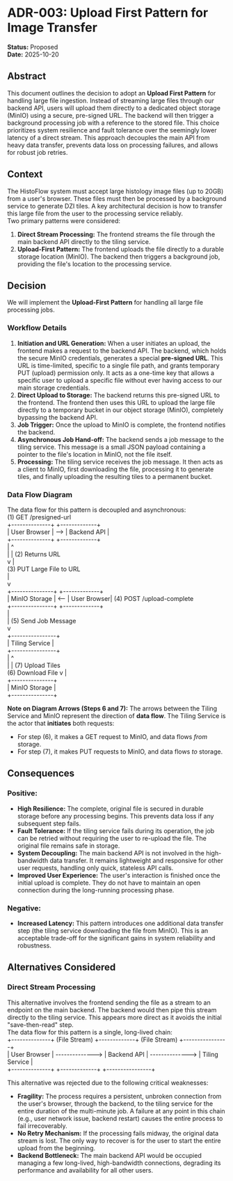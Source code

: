 # **ADR-003: Upload First Pattern for Image Transfer**

**Status:** Proposed  
**Date:** 2025-10-20

## **Abstract**

This document outlines the decision to adopt an **Upload First Pattern** for handling large file ingestion. Instead of streaming large files through our backend API, users will upload them directly to a dedicated object storage (MinIO) using a secure, pre-signed URL. The backend will then trigger a background processing job with a reference to the stored file. This choice prioritizes system resilience and fault tolerance over the seemingly lower latency of a direct stream. This approach decouples the main API from heavy data transfer, prevents data loss on processing failures, and allows for robust job retries.

## **Context**

The HistoFlow system must accept large histology image files (up to 20GB) from a user's browser. These files must then be processed by a background service to generate DZI tiles. A key architectural decision is how to transfer this large file from the user to the processing service reliably.  
Two primary patterns were considered:

1. **Direct Stream Processing:** The frontend streams the file through the main backend API directly to the tiling service.  
2. **Upload-First Pattern:** The frontend uploads the file directly to a durable storage location (MinIO). The backend then triggers a background job, providing the file's location to the processing service.

## **Decision**

We will implement the **Upload-First Pattern** for handling all large file processing jobs.

### **Workflow Details**

1. **Initiation and URL Generation:** When a user initiates an upload, the frontend makes a request to the backend API. The backend, which holds the secure MinIO credentials, generates a special **pre-signed URL**. This URL is time-limited, specific to a single file path, and grants temporary PUT (upload) permission only. It acts as a one-time key that allows a specific user to upload a specific file without ever having access to our main storage credentials.  
2. **Direct Upload to Storage:** The backend returns this pre-signed URL to the frontend. The frontend then uses this URL to upload the large file directly to a temporary bucket in our object storage (MinIO), completely bypassing the backend API.  
3. **Job Trigger:** Once the upload to MinIO is complete, the frontend notifies the backend.  
4. **Asynchronous Job Hand-off:** The backend sends a job message to the tiling service. This message is a small JSON payload containing a pointer to the file's location in MinIO, not the file itself.  
5. **Processing:** The tiling service receives the job message. It then acts as a client to MinIO, first downloading the file, processing it to generate tiles, and finally uploading the resulting tiles to a permanent bucket.

### **Data Flow Diagram**

The data flow for this pattern is decoupled and asynchronous:  
(1) GET /presigned-url  
\+--------------+     \+-------------+  
| User Browser | \--\> | Backend API |  
\+--------------+     \+-------------+  
      |      ^  
      |      | (2) Returns URL  
      v      |  
(3) PUT Large File to URL  
      |  
      v  
\+---------------+     \+-------------+  
| MinIO Storage | \<-- | User Browser| (4) POST /upload-complete  
\+---------------+     \+-------------+  
                            |  
                            | (5) Send Job Message  
                            v  
                      \+----------------+  
                      | Tiling Service |  
                      \+----------------+  
                            |       ^  
                            |       | (7) Upload Tiles  
      (6) Download File     v       |  
                      \+---------------+  
                      | MinIO Storage |  
                      \+---------------+

**Note on Diagram Arrows (Steps 6 and 7):** The arrows between the Tiling Service and MinIO represent the direction of **data flow**. The Tiling Service is the actor that **initiates** both requests:

* For step (6), it makes a GET request to MinIO, and data flows *from* storage.  
* For step (7), it makes PUT requests to MinIO, and data flows *to* storage.

## **Consequences**

### **Positive:**

* **High Resilience:** The complete, original file is secured in durable storage before any processing begins. This prevents data loss if any subsequent step fails.  
* **Fault Tolerance:** If the tiling service fails during its operation, the job can be retried without requiring the user to re-upload the file. The original file remains safe in storage.  
* **System Decoupling:** The main backend API is not involved in the high-bandwidth data transfer. It remains lightweight and responsive for other user requests, handling only quick, stateless API calls.  
* **Improved User Experience:** The user's interaction is finished once the initial upload is complete. They do not have to maintain an open connection during the long-running processing phase.

### **Negative:**

* **Increased Latency:** This pattern introduces one additional data transfer step (the tiling service downloading the file from MinIO). This is an acceptable trade-off for the significant gains in system reliability and robustness.

## **Alternatives Considered**

### **Direct Stream Processing**

This alternative involves the frontend sending the file as a stream to an endpoint on the main backend. The backend would then pipe this stream directly to the tiling service. This appears more direct as it avoids the initial "save-then-read" step.  
The data flow for this pattern is a single, long-lived chain:  
\+--------------+  (File Stream)  \+-------------+  (File Stream)  \+----------------+  
| User Browser | \--------------\> | Backend API | \--------------\> | Tiling Service |  
\+--------------+                 \+-------------+                 \+----------------+

This alternative was rejected due to the following critical weaknesses:

* **Fragility:** The process requires a persistent, unbroken connection from the user's browser, through the backend, to the tiling service for the entire duration of the multi-minute job. A failure at any point in this chain (e.g., user network issue, backend restart) causes the entire process to fail irrecoverably.  
* **No Retry Mechanism:** If the processing fails midway, the original data stream is lost. The only way to recover is for the user to start the entire upload from the beginning.  
* **Backend Bottleneck:** The main backend API would be occupied managing a few long-lived, high-bandwidth connections, degrading its performance and availability for all other users.